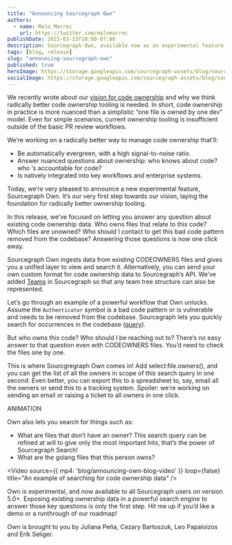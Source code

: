 ```yaml
---
title: "Announcing Sourcegraph Own"
authors:
  - name: Malo Marrec
    url: https://twitter.com/malomarrec
publishDate: 2023-03-23T10:00-07:00
description: Sourcegraph Own, available now as an experimental feature, integrates evergreen code ownership with Sourcegraph's code intelligence platform.
tags: [blog, release]
slug: "announcing-sourcegraph-own"
published: true
heroImage: https://storage.googleapis.com/sourcegraph-assets/blog/sourcegraph-own-og.png
socialImage: https://storage.googleapis.com/sourcegraph-assets/blog/sourcegraph-own-og.png
---
```


We recently wrote about our [vision for code ownership](https://about.sourcegraph.com/blog/our-vision-for-code-ownership) and why we think radically better code ownership tooling is needed. In short, code ownership in practice is more nuanced than a simplistic “one file is owned by one dev” model. Even for simple scenarios, current ownership tooling is insufficient outside of the basic PR review workflows. 

We’re working on a radically better way to manage code ownership that’ll:
- Be automatically evergreen, with a high signal-to-noise ratio.
- Answer nuanced questions about ownership: who knows about code? who ‘s accountable for code?
- Is natively integrated into key workflows and enterprise systems.

Today, we’re very pleased to announce a new experimental feature, Sourcegraph Own. It’s our very first step towards our vision, laying the foundation for radically better ownership tooling.

In this release, we’ve focused on letting you answer any question about existing code ownership data. Who owns files that relate to this code? Which files are unowned? Who should I contact to get this bad code pattern removed from the codebase? Answering those questions is now one click away.

Sourcegraph Own ingests data from existing CODEOWNERS files and gives you a unified layer to view and search it. Alternatively, you can send your own custom format for code ownership data to Sourcegraph’s API. We’ve added [Teams](https://docs.sourcegraph.com/admin/teams) in Sourcegraph so that any team tree structure can also be represented.

Let’s go through an example of a powerful workflow that Own unlocks. Assume the `Authenticator` symbol is a bad code pattern or is vulnerable and needs to be removed from the codebase. Sourcegraph lets you quickly search for occurrences in the codebase ([query](https://sourcegraph.com/search?q=context:global+type:symbol+Authenticator%24&patternType=regexp&sm=0)).

But who owns this code? Who should I be reaching out to? There’s no easy answer to that question even with CODEOWNERS files. You’d need to check the files one by one.

This is where Sourcgregraph Own comes in! Add select:file.owners(), and you can get the list of all the owners in scope of this search query in one second. Even better, you can export this to a spreadsheet to, say, email all the owners or send this to a tracking system. Spoiler: we’re working on sending an email or raising a ticket to all owners in one click.

ANIMATION

Own also lets you search for things such as:
- What are files that don’t have an owner? This search query can be refined at will to give only the most important hits, that’s the power of Sourcegraph Search! <query>
- What are the golang files that this person owns? <query>

<Video 
  source={{
    mp4: 'blog/announcing-own-blog-video'
  }}
  loop={false}
  title="An example of searching for code ownership data"
/>

Own is experimental, and now available to all Sourcegraph users on version 5.0+. Exposing existing ownership data in a powerful search engine to answer those key questions is only the first step. Hit me up if you’d like a demo or a runthrough of our roadmap!
  
Own is brought to you by Juliana Peña, Cezary Bartoszuk, Leo Papaloizos and Erik Seliger.
